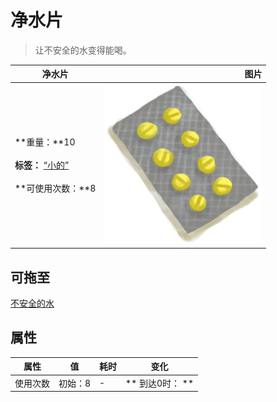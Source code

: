 # 净水片  
> 让不安全的水变得能喝。  
  
  净水片  |   图片   
 ----  |  ----:   
 **重量：**10<br><br>**标签：**	[“小的”](tag_Tiny.md)<br><br>**可使用次数：**8  |  <img decoding="async" src="Sprite/Seasickness.png" href="a.md" style="max-width:300px;max-height:300px;">   
  
## 可拖至  
[不安全的水](LQ_WaterUnsafe.md)  
## 属性   
属性  |  值  |  耗时  |  变化  
----  |  ----  |  ----  |  ----  
使用次数  |  初始：8  |  -  |  ** 到达0时： **<br>  
